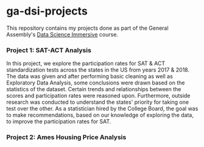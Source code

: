 # ga-dsi-projects
This repository contains my projects done as part of the General Assembly's [Data Science Immersive](https://generalassemb.ly/education/data-science-immersive/singapore) course.

### Project 1: SAT-ACT Analysis

In this project, we explore the participation rates for SAT & ACT standardization tests across the states in the US from years 2017 & 2018. The data was given and after performing basic cleaning as well as Exploratory Data Analysis, some conclusions were drawn based on the statistics of the dataset. Certain trends and relationships between the scores and participation rates were reasoned upon. Furthermore, outside research was conducted to understand the states' priority for taking one test over the other. As a statistician hired by the College Board, the goal was to make recommendations, based on our knowledge of exploring the data, to improve the participation rates for SAT.

### Project 2: Ames Housing Price Analysis
